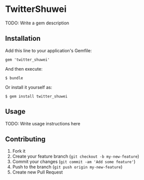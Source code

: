 # TwitterShuwei

TODO: Write a gem description

## Installation

Add this line to your application's Gemfile:

    gem 'twitter_shuwei'

And then execute:

    $ bundle

Or install it yourself as:

    $ gem install twitter_shuwei

## Usage

TODO: Write usage instructions here

## Contributing

1. Fork it
2. Create your feature branch (`git checkout -b my-new-feature`)
3. Commit your changes (`git commit -am 'Add some feature'`)
4. Push to the branch (`git push origin my-new-feature`)
5. Create new Pull Request
